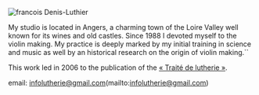 ![francois Denis-Luthier](https://lutherie.github.io/page0/files/stacks_image_8_1.png#right)

My studio is located in Angers, a charming town of the Loire Valley well known for its wines and old castles. 
Since 1988 I devoted myself to the violin making. My practice is deeply marked by my initial training in science and music 
as well by an historical research on the origin of violin making.``

This work led in 2006 to the publication of the [« Traité de lutherie »](https://traitedelutherie.com).  

email: infolutherie@gmail.com(mailto:infolutherie@gmail.com)
